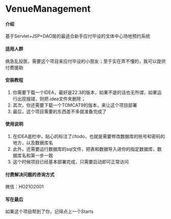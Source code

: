 # VenueManagement

#### 介绍
基于Servlet+JSP+DAO层的最适合新手应付毕设的文体中心场地预约系统

#### 适用人群
病急乱投医，需要这个项目来应付毕设的小朋友；至于实在弄不懂的，我可以提供付费援助


#### 安装教程

1.  你需要下载一个IDEA，最好是22.3的版本，如果不是的话也无所谓，如果运行出现报错，则把.idea文件夹删除；
2.  其次，你还需要下载一个TOMCAT9的版本，来让这个项目部署
3.  最后，这个项目需要的东西差不多就准备完成了

#### 使用说明

1.  在IDEA底栏中，贴心的标注了//todo，也就是需要修改数据库的账号和密码的地方，以及数据库名
2.  此外，还需要运行数据库的sql文件，把表和数据导入进你的指定数据库，数据库名和第一步一致
3.  这个时候项目已经基本部署完成，只需要启动即可正常访问

#### 付费解决问题的咨询方式
微信：HO21O2001

#### 写在最后
如果这个项目帮到了你，记得点上一个Starts
